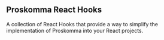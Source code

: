 ## Proskomma React Hooks

A collection of React Hooks that provide a way to simplify the implementation of Proskomma into your React projects.

